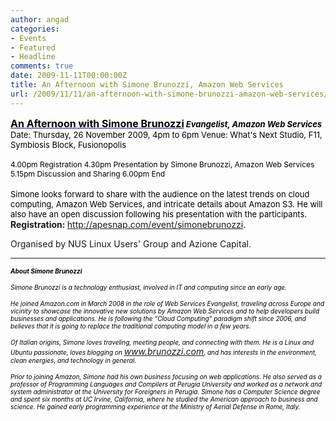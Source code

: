 ```yaml
---
author: angad
categories:
- Events
- Featured
- Headline
comments: true
date: 2009-11-11T00:00:00Z
title: An Afternoon with Simone Brunozzi, Amazon Web Services
url: /2009/11/11/an-afternoon-with-simone-brunozzi-amazon-web-services/
---
```


<div><span style="color: #330099; font-size: medium;"><strong><span style="text-decoration: underline;">
<span style="color: #000000;">An Afternoon with Simone Brunozzi</span></span></strong></span><span style="color: #000000; font-size: small;"><strong><em>
Evangelist, Amazon Web Services</em></strong></span><span style="color: #000000;">
</span><span style="color: #000000; font-size: small;">
</span><big><small><span style="color: #000000; font-size: small;">Date: Thursday, 26 November 2009, 4pm to 6pm
Venue: What's Next Studio, F11, Symbiosis Block, Fusionopolis</span></small><span style="color: #000000;"><small> </small>

</span><span style="color: #000000; font-size: x-small;"><big>4.00pm Registration
4.30pm Presentation by Simone Brunozzi, Amazon Web Services
5.15pm Discussion and Sharing
6.00pm End</big>

<big></big>

</span></big>
<div><span style="color: #000000; font-size: small;">Simone looks forward to share with the audience on the latest trends on cloud computing, Amazon Web Services, and intricate details about Amazon S3. He will als</span><span style="color: #000000; font-size: small;">o have an open discussion following his presentation with the participants.</span></div>
<strong>Registration: </strong><a href="http://apesnap.com/event/simonebrunozzi" target="_blank">http://apesnap.com/event/simonebrunozzi</a>.

Organised by NUS Linux Users' Group and Azione Capital.</div>
<div>

----------------------------------------------------------------------------------------------

<span style="color: #000000;"><span style="font-size: small;">
</span></span><span style="color: #000000; font-size: x-small;"><strong><em> About Simone Brunozzi</em></strong></span><span style="color: #000000; font-size: x-small;"><em> </em></span>

<span style="color: #000000; font-size: x-small;"><em>Simone Brunozzi is a technology enthusiast, involved in IT and computing since an early age.</em></span>

<span style="color: #000000; font-size: x-small;"><em>He joined Amazon.com in March 2008 in the role of Web Services Evangelist, traveling across Europe and vicinity to showcase the innovative new solutions by Amazon Web Services and to help developers build businesses and applications. He is following the “Cloud Computing” paradigm shift since 2006, and believes that it is going to replace the traditional computing model in a few years.</em></span>

<span style="color: #000000; font-size: x-small;"><em>Of Italian origins, Simone loves traveling, meeting people, and connecting with them. He is a Linux and Ubuntu passionate, loves blogging on </em></span><span style="color: #000000;"><a href="http://www.brunozzi.com/" target="_blank"><span style="font-size: x-small;"><em><span style="text-decoration: underline;">www.brunozzi.com</span></em></span></a></span><span style="color: #000000; font-size: x-small;"><em>, and has interests in the environment, clean energies, and technology in general.</em></span>

<span style="color: #000000; font-size: x-small;"><em>Prior to joining Amazon, Simone had his own business focusing on web applications. He also served as a professor of Programming Languages and Compilers at Perugia University and worked as a network and system administrator at the University for Foreigners in Perugia. Simone has a Computer Science degree and spent six months at UC Irvine, California, where he studied the American approach to business and science. He gained early programming experience at the Ministry of Aerial Defense in Rome, Italy.</em></span></div>
